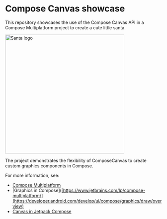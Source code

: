 # Compose Canvas showcase

This repository showcases the use of the Compose Canvas API in a Compose Multiplatform project to create a cute little santa. 

<img width="383" alt="Santa logo" src="https://github.com/torland-klev/compose-santa/assets/43351827/6a076fac-6298-4554-8d24-957891f4bf97">

The project demonstrates the flexibility of ComposeCanvas to create custom graphics components in Compose.  

For more information, see:
* [Compose Multiplatform](https://www.jetbrains.com/lp/compose-multiplatform/)
* [Graphics in Compose]([https://www.jetbrains.com/lp/compose-multiplatform/](https://developer.android.com/develop/ui/compose/graphics/draw/overview)
* [Canvas in Jetpack Compose](https://blog.kotlin-academy.com/canvas-in-jetpack-compose-c6e7b651fd9b)
